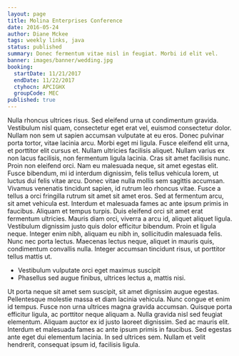 ```yaml
---
layout: page
title: Molina Enterprises Conference
date: 2016-05-24
author: Diane Mckee
tags: weekly links, java
status: published
summary: Donec fermentum vitae nisl in feugiat. Morbi id elit vel.
banner: images/banner/wedding.jpg
booking:
  startDate: 11/21/2017
  endDate: 11/22/2017
  ctyhocn: APCIGHX
  groupCode: MEC
published: true
---
```

Nulla rhoncus ultrices risus. Sed eleifend urna ut condimentum gravida. Vestibulum nisl quam, consectetur eget erat vel, euismod consectetur dolor. Nullam non sem ut sapien accumsan vulputate at eu eros. Donec pulvinar porta tortor, vitae lacinia arcu. Morbi eget mi ligula. Fusce eleifend elit urna, et porttitor elit cursus et. Nullam ultricies facilisis aliquet. Nullam varius ex non lacus facilisis, non fermentum ligula lacinia. Cras sit amet facilisis nunc. Proin non eleifend orci. Nam eu malesuada neque, sit amet egestas elit. Fusce bibendum, mi id interdum dignissim, felis tellus vehicula lorem, ut luctus dui felis vitae arcu. Donec vitae nulla mollis sem sagittis accumsan.
Vivamus venenatis tincidunt sapien, id rutrum leo rhoncus vitae. Fusce a tellus a orci fringilla rutrum sit amet sit amet eros. Sed at fermentum arcu, sit amet vehicula est. Interdum et malesuada fames ac ante ipsum primis in faucibus. Aliquam et tempus turpis. Duis eleifend orci sit amet erat fermentum ultricies. Mauris diam orci, viverra a arcu id, aliquet aliquet ligula. Vestibulum dignissim justo quis dolor efficitur bibendum. Proin et ligula neque. Integer enim nibh, aliquam eu nibh in, sollicitudin malesuada felis. Nunc nec porta lectus. Maecenas lectus neque, aliquet in mauris quis, condimentum convallis nulla. Integer accumsan tincidunt risus, ut porttitor tellus mattis ut.

* Vestibulum vulputate orci eget maximus suscipit
* Phasellus sed augue finibus, ultrices lectus a, mattis nisi.

Ut porta neque sit amet sem suscipit, sit amet dignissim augue egestas. Pellentesque molestie massa et diam lacinia vehicula. Nunc congue et enim id tempus. Fusce non urna ultrices magna gravida accumsan. Quisque porta efficitur ligula, ac porttitor neque aliquam a. Nulla gravida nisl sed feugiat elementum. Aliquam auctor ex id justo laoreet dignissim. Sed ac mauris elit. Interdum et malesuada fames ac ante ipsum primis in faucibus. Sed egestas ante eget dui elementum lacinia. In sed ultrices sem. Nullam et velit hendrerit, consequat ipsum id, facilisis ligula.

